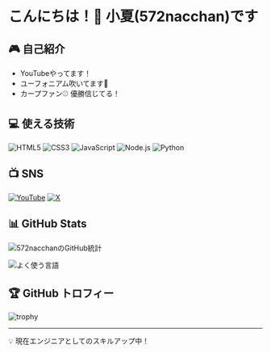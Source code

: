 # こんにちは！👋 小夏(572nacchan)です

## 🎮 自己紹介
- YouTubeやってます！
- ユーフォニアム吹いてます🎺
- カープファン⚾ 優勝信じてる！

## 💻 使える技術
![HTML5](https://img.shields.io/badge/-HTML5-E34F26?style=flat-square&logo=html5&logoColor=white)
![CSS3](https://img.shields.io/badge/-CSS3-1572B6?style=flat-square&logo=css3)
![JavaScript](https://img.shields.io/badge/-JavaScript-F7DF1E?style=flat-square&logo=javascript&logoColor=black)
![Node.js](https://img.shields.io/badge/-Node.js-339933?style=flat-square&logo=node.js&logoColor=white)
![Python](https://img.shields.io/badge/-Python-3776AB?style=flat-square&logo=python&logoColor=white)

## 📺 SNS
[![YouTube](https://img.shields.io/badge/-YouTube-FF0000?style=flat-square&logo=youtube&logoColor=white)](https://www.youtube.com/@572EuTube)
[![X](https://img.shields.io/badge/-@572nacchan-000000?style=flat-square&logo=x&logoColor=white)](https://twitter.com/572nacchan)

## 📊 GitHub Stats
![572nacchanのGitHub統計](https://github-readme-stats.vercel.app/api?username=572nacchan&show_icons=true&theme=tokyonight&locale=ja)

![よく使う言語](https://github-readme-stats.vercel.app/api/top-langs/?username=572nacchan&layout=compact&theme=tokyonight&locale=ja)

## 🏆 GitHub トロフィー
![trophy](https://github-profile-trophy.vercel.app/?username=572nacchan&theme=onedark&no-frame=true&row=1&column=7)

---
💡 現在エンジニアとしてのスキルアップ中！
